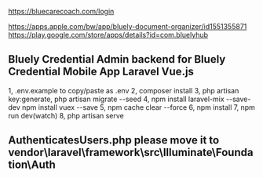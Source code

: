 https://bluecarecoach.com/login

https://apps.apple.com/bw/app/bluely-document-organizer/id1551355871
https://play.google.com/store/apps/details?id=com.bluelyhub


## Bluely Credential Admin backend for Bluely Credential Mobile App Laravel Vue.js

1,   .env.example to copy/paste as .env
2,   composer install
3,   php artisan key:generate, php artisan migrate --seed
4,   npm install laravel-mix --save-dev
	npm install vuex --save
5,   npm cache clear --force
6,   npm install
7,   npm run dev(watch)
8,   php artisan serve

## AuthenticatesUsers.php please move it to vendor\laravel\framework\src\Illuminate\Foundation\Auth ##
